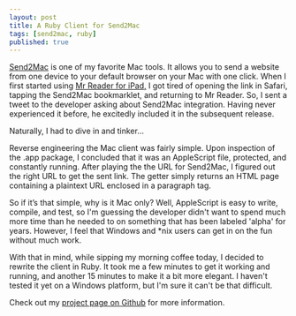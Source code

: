 ```yaml
---
layout: post
title: A Ruby Client for Send2Mac
tags: [send2mac, ruby]
published: true
---
```


[Send2Mac](!g) is one of my favorite Mac tools. It allows you to send a website from one device to your default browser on your Mac with one click. When I first started using [Mr Reader for iPad,](!g) I got tired of opening the link in Safari, tapping the Send2Mac bookmarklet, and returning to Mr Reader. So, I sent a tweet to the developer asking about Send2Mac integration. Having never experienced it before, he excitedly included it in the subsequent release.

Naturally, I had to dive in and tinker...

Reverse engineering the Mac client was fairly simple. Upon inspection of the .app package, I concluded that it was an AppleScript file, protected, and constantly running. After playing the the URL for Send2Mac, I figured out the right URL to get the sent link. The getter simply returns an HTML page containing a plaintext URL enclosed in a paragraph tag.

So if it’s that simple, why is it Mac only? Well, AppleScript is easy to write, compile, and test, so I'm guessing the developer didn't want to spend much more time than he needed to on something that has been labeled 'alpha' for years. However, I feel that Windows and *nix users can get in on the fun without much work.

With that in mind, while sipping my morning coffee today, I decided to rewrite the client in Ruby. It took me a few minutes to get it working and running, and another 15 minutes to make it a bit more elegant. I haven't tested it yet on a Windows platform, but I'm sure it can't be that difficult.

Check out my [project page on Github](http://github.com/prokizzle/send2mac-client-ruby) for more information.
